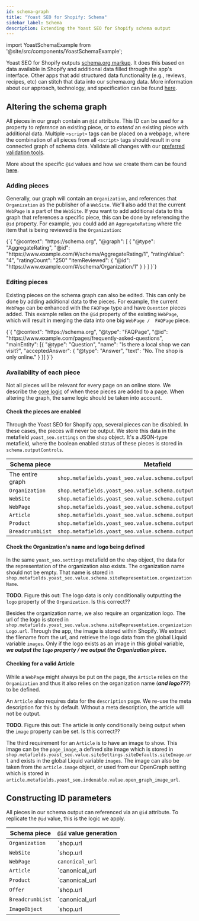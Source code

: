```yaml
---
id: schema-graph
title: "Yoast SEO for Shopify: Schema"
sidebar_label: Schema
description: Extending the Yoast SEO for Shopify schema output
---
```

import YoastSchemaExample from '@site/src/components/YoastSchemaExample';


Yoast SEO for Shopify outputs [schema.org markup](/features/schema/plugins/yoast-seo-shopify). It does this based on
data available in Shopify and additional data filled through the app's interface. Other apps that add structured data
functionality (e.g., reviews, recipes, etc) can stitch that data into our schema.org data. More information about our
approach, technology, and specification can be found [here](/features/schema/).

## Altering the schema graph

All pieces in our graph contain an `@id` attribute. This ID can be used for a property to _reference_ an existing piece, 
or to _extend_ an existing piece with additional data. Multiple `<script>` tags can be placed on a webpage, where the
combination of all pieces from all `<script>` tags should result in one connected graph of schema data. Validate all
changes with our [preferred validation tools](/features/schema/functional-specification#5-validation-tools).

More about the specific `@id` values and how we create them can be found [here](#constructing-id-parameters).

### Adding pieces

Generally, our graph will contain an `Organization`, and references that `Organization` as the publisher of a `WebSite`.
We'll also add that the current `WebPage` is a part of the `WebSite`. If you want to add additional data to this graph
that references a specific piece, this can be done by referencing the `@id` property. For example, you could add 
an `AggregateRating` where the item that is being reviewed is the `Organization`:

<YoastSchemaExample>
{`{
      "@context": "https://schema.org",
      "@graph": [
          {
              "@type": "AggregateRating",
              "@id": "https://www.example.com/#/schema/AggregateRating/1",
              "ratingValue": "4",
              "ratingCount": "250"
              "itemReviewed": {
                  "@id": "https://www.example.com/#/schema/Organization/1"
              }
          }
      ]
  }`}
</YoastSchemaExample>


### Editing pieces

Existing pieces on the schema graph can also be edited. This can only be done by adding additional data to the pieces.
For example, the current `WebPage` can be enhanced with the `FAQPage` type and have `Question` pieces added. This example
relies on the `@id` property of the existing `WebPage`, which will result in merging the data into one big `WebPage / 
FAQPage` piece.

<YoastSchemaExample>
{`{
      "@context": "https://schema.org",
      "@type": "FAQPage",
      "@id": "https://www.example.com/pages/frequently-asked-questions",
      "mainEntity": [{
          "@type": "Question",
          "name": "Is there a local shop we can visit?",
          "acceptedAnswer": {
              "@type": "Answer",
              "text": "No. The shop is only online."
          }
      }]
  }`}
</YoastSchemaExample>

### Availability of each piece

Not all pieces will be relevant for every page on an online store. We describe the 
[core logic](/features/schema/plugins/yoast-seo-shopify) of when these pieces are added to a page. When altering the
graph, the same logic should be taken into account.

#### Check the pieces are enabled

Through the Yoast SEO for Shopify app, several pieces can be disabled. In these cases, the pieces will never be output.
We store this data in the metafield `yoast_seo.settings` on the `shop` object.  It's a JSON-type metafield, where the
boolean enabled status of these pieces is stored in `schema.outputControls`.

| Schema piece     | Metafield                                                            |
|------------------|----------------------------------------------------------------------|
| The entire graph | `shop.metafields.yoast_seo.value.schema.outputControls.schema`       |
| `Organization`   | `shop.metafields.yoast_seo.value.schema.outputControls.organization` |
| `WebSite`        | `shop.metafields.yoast_seo.value.schema.outputControls.website`      |
| `WebPage`        | `shop.metafields.yoast_seo.value.schema.outputControls.webpage`      |
| `Article`        | `shop.metafields.yoast_seo.value.schema.outputControls.article`      |
| `Product`        | `shop.metafields.yoast_seo.value.schema.outputControls.product`      |
| `BreadcrumbList` | `shop.metafields.yoast_seo.value.schema.outputControls.breadcrumb`   |

#### Check the Organization's name and logo being defined

In the same `yoast_seo.settings` metafield on the `shop` object, the data for the representation of the organization
also exists. The organization name should not be empty. That name is stored in
`shop.metafields.yoast_seo.value.schema.siteRepresentation.organizationName`.

**TODO**. Figure this out: The logo data is only conditionally outputting the `logo` property of the `Organization`. Is this correct??

Besides the organization name, we also require an organization logo. The url of the logo is stored in
`shop.metafields.yoast_seo.value.schema.siteRepresentation.organizationLogo.url`. Through the app, the image is stored
within Shopify. We extract the filename from the url, and retrieve the logo data from the global Liquid variable
`images`. Only if the logo exists as an image in this global variable, **_we output the `logo` property / we output the 
Organization piece_.**

#### Checking for a valid Article

While a `WebPage` might always be put on the page, the `Article` relies on the `Organization` and thus it also relies on
the organization name (**_and logo???_**) to be defined. 

An `Article` also requires data for the `description` page. We re-use the meta description for this by default. Without
a meta description, the article will not be output.

**TODO**. Figure this out: The article is only conditionally being output when the `image` property can be set. Is this correct??

The third requirement for an `Article` is to have an image to show. This image can be the `page_image`, a defined site
image which is stored in `shop.metafields.yoast_seo.value.siteSettings.siteDefaults.siteImage.url` and exists in the 
global Liquid variable `images`. The image can also be taken from the `article.image` object, or used from our OpenGraph
setting which is stored in `article.metafields.yoast_seo.indexable.value.open_graph_image_url`.

## Constructing ID parameters

All pieces in our schema output can referenced via an `@id` attribute. To replicate the `@id` value, this is the logic we apply.

| Schema piece     | `@id` value generation                                             |
|------------------|--------------------------------------------------------------------|
| `Organization`   | `shop.url | append: '/#/schema/organization/1'`                    |
| `WebSite`        | `shop.url | append: '/#/schema/website/1'`                         |
| `WebPage`        | `canonical_url`                                                    |
| `Article`        | `canonical_url | append: '#/schema/article/' | append: article.id` |
| `Product`        | `canonical_url | append: "/#/schema/Product"`                      |
| `Offer`          | `shop.url | append: '/#/schema/Offer/' | append: variant.id`       |
| `BreadcrumbList` | `canonical_url | append: '/#/schema/breadcrumb'`                   |
| `ImageObject`    | `shop.url | append: '/#/schema/ImageObject/' | append: image.id`   |
